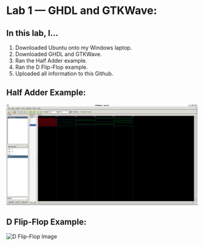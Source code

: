 # Lab 1 — GHDL and GTKWave:
## In this lab, I...
1. Downloaded Ubuntu onto my Windows laptop.
2. Downloaded GHDL and GTKWave.
3. Ran the Half Adder example.
4. Ran the D Flip-Flop example.
5. Uploaded all information to this Github.
## Half Adder Example:
![Half Adder Image](https://github.com/josephs1/josephs1.github.io/blob/main/CPE%20322/Labs/Assets/Half_Adder_Example.png)
## D Flip-Flop Example:
![D Flip-Flop Image](<img width="959" alt="image" src="https://github.com/josephs1/josephs1.github.io/assets/116912697/3a0cdb77-104a-4040-a483-63fa0f72d4d4">)
